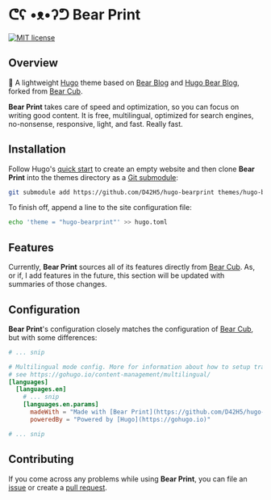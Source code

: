 # ᕦʕ •ᴥ•ʔᕤ Bear Print

[![MIT license](https://img.shields.io/badge/License-MIT-yellow.svg)](https://github.com/D42H5/hugo-bearprint/blob/main/LICENSE)

## Overview

🐻 A lightweight [Hugo](https://gohugo.io/) theme based on [Bear
Blog](https://bearblog.dev) and [Hugo Bear
Blog](https://github.com/janraasch/hugo-bearblog), forked from
[Bear Cub](https://github.com/clente/hugo-bearcub).

**Bear Print** takes care of speed and optimization, so you can focus on writing
good content. It is free, multilingual, optimized for search engines,
no-nonsense, responsive, light, and fast. Really fast.

## Installation

Follow Hugo's [quick start](https://gohugo.io/getting-started/quick-start/) to
create an empty website and then clone **Bear Print** into the themes directory as
a [Git submodule](https://git-scm.com/book/en/v2/Git-Tools-Submodules):

```sh
git submodule add https://github.com/D42H5/hugo-bearprint themes/hugo-bearprint
```

To finish off, append a line to the site configuration file:

```sh
echo 'theme = "hugo-bearprint"' >> hugo.toml
```

## Features

Currently, **Bear Print** sources all of its features directly from
[Bear Cub](https://github.com/clente/hugo-bearcub). As, or if, I
add features in the future, this section will be updated with summaries
of those changes.

## Configuration

**Bear Print**'s configuration closely matches the configuration of
[Bear Cub](https://github.com/clente/hugo-bearcub), but with some
differences:

```toml
# ... snip

# Multilingual mode config. More for information about how to setup translation,
# see https://gohugo.io/content-management/multilingual/
[languages]
  [languages.en]
    # ... snip
    [languages.en.params]
      madeWith = "Made with [Bear Print](https://github.com/D42H5/hugo-bearprint)"
      poweredBy = "Powered by [Hugo](https://gohugo.io)"

# ... snip
```

## Contributing

If you come across any problems while using **Bear Print**, you can file an
[issue](https://github.com/D42H5/hugo-bearprint/issues) or create a [pull
request](https://github.com/D42H5/hugo-bearprint/pulls).
